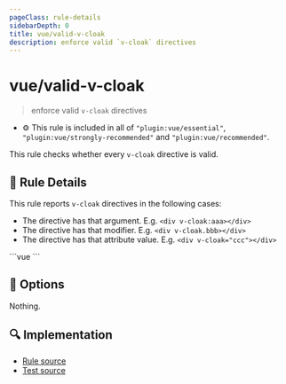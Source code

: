 ```yaml
---
pageClass: rule-details
sidebarDepth: 0
title: vue/valid-v-cloak
description: enforce valid `v-cloak` directives
---
```

# vue/valid-v-cloak
> enforce valid `v-cloak` directives

- :gear: This rule is included in all of `"plugin:vue/essential"`, `"plugin:vue/strongly-recommended"` and `"plugin:vue/recommended"`.

This rule checks whether every `v-cloak` directive is valid.

## :book: Rule Details

This rule reports `v-cloak` directives in the following cases:

- The directive has that argument. E.g. `<div v-cloak:aaa></div>`
- The directive has that modifier. E.g. `<div v-cloak.bbb></div>`
- The directive has that attribute value. E.g. `<div v-cloak="ccc"></div>`

<eslint-code-block :rules="{'vue/valid-v-cloak': ['error']}">
```vue
<template>
  <!-- ✓ GOOD -->
  <div v-cloak/>

  <!-- ✗ BAD -->
  <div v-cloak:aaa/>
  <div v-cloak.bbb/>
  <div v-cloak="ccc"/>
</template>
```
</eslint-code-block>

## :wrench: Options

Nothing.

## :mag: Implementation

- [Rule source](https://github.com/vuejs/eslint-plugin-vue/blob/master/lib/rules/valid-v-cloak.js)
- [Test source](https://github.com/vuejs/eslint-plugin-vue/blob/master/tests/lib/rules/valid-v-cloak.js)
